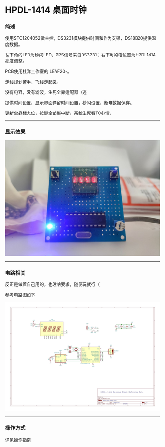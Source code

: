 # HPDL-1414 桌面时钟

### 简述

使用STC12C4052做主控，DS3231模块提供时间和作为支架，DS18B20提供温度数据。

左下角的LED为秒闪LED，PPS信号来自DS3231；右下角的电位器为HPDL1414亮度调整。

PCB使用杜洋工作室的 LEAF20-。

走线规划苦手，飞线走起来。

没有电容，没有滤波，生死全靠适配器（逃

提供时间设置，显示界面停留时间设置，秒闪设置，断电数据保存。

更新全靠标志位，按键全部绑中断，系统生死看T0心情。

---

### 显示效果

![](.\Images\front.jpg)



---

### 电路相关

反正是做着自己用的，也没啥要求，随便玩就行（

参考电路图如下

![](.\Images\refsch.jpg)

---

### 操作方式

详见[操作指南](.\操作指南.md)